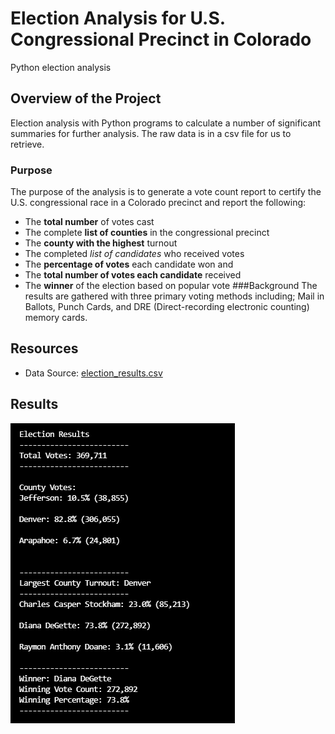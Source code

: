 # Election Analysis for U.S. Congressional Precinct in Colorado
Python election analysis
## Overview of the Project
Election analysis with Python programs to calculate a number of significant summaries for further analysis.  The raw data is in a csv file for us to retrieve.     
### Purpose 
The purpose of the analysis is to generate a vote count report to certify the U.S. congressional race in a Colorado precinct and report the following: 
-	The **total number** of votes cast 
-	The complete **list of counties** in the congressional precinct
-	The **county with the highest** turnout
-	The completed *list of candidates* who received votes
-	The **percentage of votes** each candidate won and 
-	The **total number of votes each candidate** received
-	The **winner** of the election based on popular vote 
###Background
The results are gathered with three primary voting methods including; Mail in Ballots, Punch Cards, and DRE (Direct-recording electronic counting) memory cards.  
 ## Resources
- Data Source: [election_results.csv](Resources/election_results.csv)	
## Results 
![Chart](https://github.com/mjrotter4445/Election_Analysis/blob/main/Resources/candidates%20results1.png)

